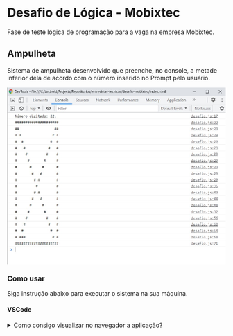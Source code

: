 # Desafio de Lógica - Mobixtec

Fase de teste lógica de programação para a vaga na empresa Mobixtec.

## Ampulheta

Sistema de ampulheta desenvolvido que preenche, no console, a metade inferior dela de acordo com o número inserido no Prompt pelo usuário.

<div>
  <img src="./assets/img/ampulheta.jpg" alt="ampulheta" align="center"/>
</div>

### Como usar

Siga instrução abaixo para executar o sistema na sua máquina.

#### VSCode

<details>
  <summary>Como consigo visualizar no navegador a aplicação?</summary>
  <table> 
     <li> Clone o este projeto no seu pc e abra ele no VSCode </li>
     <li> Selecione com o botão direio o arquivo ``index.html`` e selecione a opção "Abrir no navegador padrão" (ou abra o arquivo html e pressione o atalho no teclado ``CTRL + Q + W``) </li>
  </tab>
</details>

## Desenvolvimento

<table>
  <tr>
    <td>Desenvolvedor</td>
  </tr>
  <tr>
    <td>
    <img src="./assets/img/desenvolvedor.jpg" height="50px" width="50px" backgroundSize="cover"/>
    <br/>
    <spain><strong>Wesley Santos</strong></spain>
    </td>
  </tr>
</table>